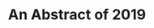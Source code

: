 ---
layout: post
issue: Issue 1, Janurary 2020 
title: An Abstract of 2019
event_date: 01-01-2020
categories: newsletter
img: issue1.jpeg
link: Kiriith-The-Crowning-Glory-Issue-1-January-2020.pdf
---